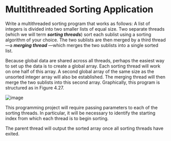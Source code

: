 # Multithreaded Sorting Application  

Write a multithreaded sorting program that works as follows: A list of integers is divided into two smaller lists of equal size. Two separate threads (which we will term ***sorting threads***) sort each sublist using a sorting algorithm of your choice. The two sublists are then merged by a third thread—a ***merging thread*** —which merges the two sublists into a single sorted list.  

Because global data are shared across all threads, perhaps the easiest way to set up the data is to create a global array. Each sorting thread will work on one half of this array. A second global array of the same size as the unsorted integer array will also be established. The merging thread will then merge the two sublists into this second array. Graphically, this program is structured as in Figure 4.27.  

![image](https://github.com/Zocke07/Operating-Systems/assets/91361456/8f97c06a-fab3-47b7-bb49-d8ad1b74479e)  

This programming project will require passing parameters to each of the sorting threads. In particular, it will be necessary to identify the starting index from which each thread is to begin sorting.  

The parent thread will output the sorted array once all sorting threads have exited.
